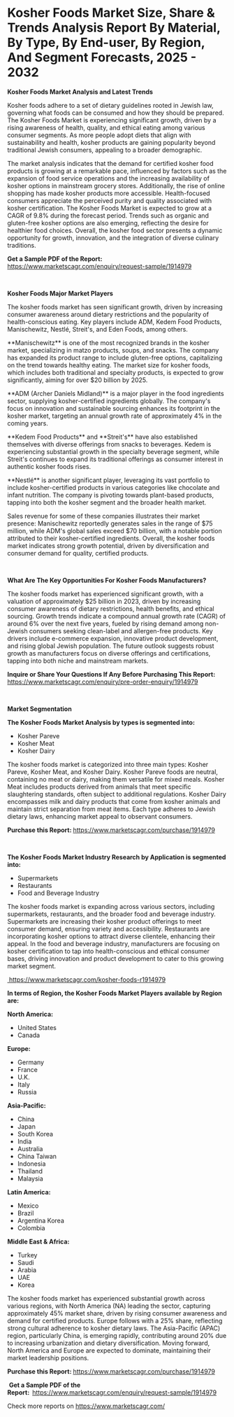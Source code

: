 <p><h1>Kosher Foods Market Size, Share & Trends Analysis Report By Material, By Type, By End-user, By Region, And Segment Forecasts, 2025 - 2032</h1></p><p><strong>Kosher Foods Market Analysis and Latest Trends</strong></p>
<p><p>Kosher foods adhere to a set of dietary guidelines rooted in Jewish law, governing what foods can be consumed and how they should be prepared. The Kosher Foods Market is experiencing significant growth, driven by a rising awareness of health, quality, and ethical eating among various consumer segments. As more people adopt diets that align with sustainability and health, kosher products are gaining popularity beyond traditional Jewish consumers, appealing to a broader demographic.</p><p>The market analysis indicates that the demand for certified kosher food products is growing at a remarkable pace, influenced by factors such as the expansion of food service operations and the increasing availability of kosher options in mainstream grocery stores. Additionally, the rise of online shopping has made kosher products more accessible. Health-focused consumers appreciate the perceived purity and quality associated with kosher certification. The Kosher Foods Market is expected to grow at a CAGR of 9.8% during the forecast period. Trends such as organic and gluten-free kosher options are also emerging, reflecting the desire for healthier food choices. Overall, the kosher food sector presents a dynamic opportunity for growth, innovation, and the integration of diverse culinary traditions.</p></p>
<p><strong>Get a Sample PDF of the Report:&nbsp;</strong> <a href="https://www.marketscagr.com/enquiry/request-sample/1914979?utm_campaign=1835&utm_medium=2&utm_source=Github&utm_content=ia&utm_term=14022025&utm_id=kosher-foods">https://www.marketscagr.com/enquiry/request-sample/1914979</a></p>
<p>&nbsp;</p>
<p><strong>Kosher Foods Major Market Players</strong></p>
<p><p>The kosher foods market has seen significant growth, driven by increasing consumer awareness around dietary restrictions and the popularity of health-conscious eating. Key players include ADM, Kedem Food Products, Manischewitz, Nestlé, Streit's, and Eden Foods, among others.</p><p>**Manischewitz** is one of the most recognized brands in the kosher market, specializing in matzo products, soups, and snacks. The company has expanded its product range to include gluten-free options, capitalizing on the trend towards healthy eating. The market size for kosher foods, which includes both traditional and specialty products, is expected to grow significantly, aiming for over $20 billion by 2025.</p><p>**ADM (Archer Daniels Midland)** is a major player in the food ingredients sector, supplying kosher-certified ingredients globally. The company's focus on innovation and sustainable sourcing enhances its footprint in the kosher market, targeting an annual growth rate of approximately 4% in the coming years.</p><p>**Kedem Food Products** and **Streit's** have also established themselves with diverse offerings from snacks to beverages. Kedem is experiencing substantial growth in the specialty beverage segment, while Streit's continues to expand its traditional offerings as consumer interest in authentic kosher foods rises.</p><p>**Nestlé** is another significant player, leveraging its vast portfolio to include kosher-certified products in various categories like chocolate and infant nutrition. The company is pivoting towards plant-based products, tapping into both the kosher segment and the broader health market.</p><p>Sales revenue for some of these companies illustrates their market presence: Manischewitz reportedly generates sales in the range of $75 million, while ADM's global sales exceed $70 billion, with a notable portion attributed to their kosher-certified ingredients. Overall, the kosher foods market indicates strong growth potential, driven by diversification and consumer demand for quality, certified products.</p></p>
<p>&nbsp;</p>
<p><strong>What Are The Key Opportunities For Kosher Foods Manufacturers?</strong></p>
<p><p>The kosher foods market has experienced significant growth, with a valuation of approximately $25 billion in 2023, driven by increasing consumer awareness of dietary restrictions, health benefits, and ethical sourcing. Growth trends indicate a compound annual growth rate (CAGR) of around 6% over the next five years, fueled by rising demand among non-Jewish consumers seeking clean-label and allergen-free products. Key drivers include e-commerce expansion, innovative product development, and rising global Jewish population. The future outlook suggests robust growth as manufacturers focus on diverse offerings and certifications, tapping into both niche and mainstream markets.</p></p>
<p><strong>Inquire or Share Your Questions If Any Before Purchasing This Report:</strong> <a href="https://www.marketscagr.com/enquiry/pre-order-enquiry/1914979?utm_campaign=1835&utm_medium=2&utm_source=Github&utm_content=ia&utm_term=14022025&utm_id=kosher-foods">https://www.marketscagr.com/enquiry/pre-order-enquiry/1914979</a></p>
<p>&nbsp;</p>
<p><strong>Market Segmentation</strong></p>
<p><strong>The Kosher Foods Market Analysis by types is segmented into:</strong></p>
<p><ul><li>Kosher Pareve</li><li>Kosher Meat</li><li>Kosher Dairy</li></ul></p>
<p><p>The kosher foods market is categorized into three main types: Kosher Pareve, Kosher Meat, and Kosher Dairy. Kosher Pareve foods are neutral, containing no meat or dairy, making them versatile for mixed meals. Kosher Meat includes products derived from animals that meet specific slaughtering standards, often subject to additional regulations. Kosher Dairy encompasses milk and dairy products that come from kosher animals and maintain strict separation from meat items. Each type adheres to Jewish dietary laws, enhancing market appeal to observant consumers.</p></p>
<p><strong>Purchase this Report:&nbsp;</strong><a href="https://www.marketscagr.com/purchase/1914979?utm_campaign=1835&utm_medium=2&utm_source=Github&utm_content=ia&utm_term=14022025&utm_id=kosher-foods">https://www.marketscagr.com/purchase/1914979</a></p>
<p>&nbsp;</p>
<p><strong>The Kosher Foods Market Industry Research by Application is segmented into:</strong></p>
<p><ul><li>Supermarkets</li><li>Restaurants</li><li>Food and Beverage Industry</li></ul></p>
<p><p>The kosher foods market is expanding across various sectors, including supermarkets, restaurants, and the broader food and beverage industry. Supermarkets are increasing their kosher product offerings to meet consumer demand, ensuring variety and accessibility. Restaurants are incorporating kosher options to attract diverse clientele, enhancing their appeal. In the food and beverage industry, manufacturers are focusing on kosher certification to tap into health-conscious and ethical consumer bases, driving innovation and product development to cater to this growing market segment.</p></p>
<p><a href="https://www.marketscagr.com/kosher-foods-r1914979?utm_campaign=1835&utm_medium=2&utm_source=Github&utm_content=ia&utm_term=14022025&utm_id=kosher-foods">&nbsp;https://www.marketscagr.com/kosher-foods-r1914979</a></p>
<p><strong>In terms of Region, the Kosher Foods Market Players available by Region are:</strong></p>
<p>
    <p> <strong> North America: </strong>
        <ul>
            <li>United States</li>
            <li>Canada</li>
        </ul>
        </p> 
    <p> <strong> Europe: </strong>
        <ul>
            <li>Germany</li>
            <li>France</li>
            <li>U.K.</li>
            <li>Italy</li>
            <li>Russia</li>
        </ul>
        </p> 
    <p> <strong> Asia-Pacific: </strong>
        <ul>
            <li>China</li>
            <li>Japan</li>
            <li>South Korea</li>
            <li>India</li>
            <li>Australia</li>
            <li>China Taiwan</li>
            <li>Indonesia</li>
            <li>Thailand</li>
            <li>Malaysia</li>
        </ul>
        </p> 
    <p> <strong> Latin America: </strong>
        <ul>
            <li>Mexico</li>
            <li>Brazil</li>
            <li>Argentina Korea</li>
            <li>Colombia</li>
        </ul>
        </p> 
    <p> <strong> Middle East & Africa: </strong>
        <ul>
            <li>Turkey</li>
            <li>Saudi</li>
            <li>Arabia</li>
            <li>UAE</li>
            <li>Korea</li>
        </ul>
    </p>
    </p>
<p><p>The kosher foods market has experienced substantial growth across various regions, with North America (NA) leading the sector, capturing approximately 45% market share, driven by rising consumer awareness and demand for certified products. Europe follows with a 25% share, reflecting strong cultural adherence to kosher dietary laws. The Asia-Pacific (APAC) region, particularly China, is emerging rapidly, contributing around 20% due to increasing urbanization and dietary diversification. Moving forward, North America and Europe are expected to dominate, maintaining their market leadership positions.</p></p>
<p><strong>Purchase this Report: </strong><a href="https://www.marketscagr.com/purchase/1914979?utm_campaign=1835&utm_medium=2&utm_source=Github&utm_content=ia&utm_term=14022025&utm_id=kosher-foods">https://www.marketscagr.com/purchase/1914979</a></p>
<p>&nbsp;<strong>Get a Sample PDF of the Report:&nbsp;&nbsp;</strong><a href="https://www.marketscagr.com/enquiry/request-sample/1914979?utm_campaign=1835&utm_medium=2&utm_source=Github&utm_content=ia&utm_term=14022025&utm_id=kosher-foods">https://www.marketscagr.com/enquiry/request-sample/1914979</a></p>
<p><strong></strong></p>
<p>Check more reports on <a href="https://www.marketscagr.com/?utm_campaign=1835&utm_medium=2&utm_source=Github&utm_content=ia&utm_term=14022025&utm_id=kosher-foods">https://www.marketscagr.com/</a></p>